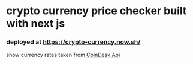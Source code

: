 # crypto currency price checker built with next js

### deployed at https://crypto-currency.now.sh/

show currency rates taken from [CoinDesk Api](https://www.coindesk.com/coindesk-api)
